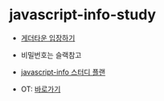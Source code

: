 # javascript-info-study

- [게더타운 입장하기](https://gather.town/app/wUwmgOCiUzWIX42y/JavascriptInfoStudyTeam)
- 비밀번호는 슬랙참고


- [javascript-info 스터디 플랜](https://docs.google.com/spreadsheets/d/1RQD6_qKTOGf_lzZ8m0y9wO1risZLiw2JKmbWyOckNrQ/edit#gid=0)

- OT: [바로가기](https://creco.me/slide?url=https://raw.githubusercontent.com/CreativeStudyTeam/javascript-info-study/main/OT.md)
